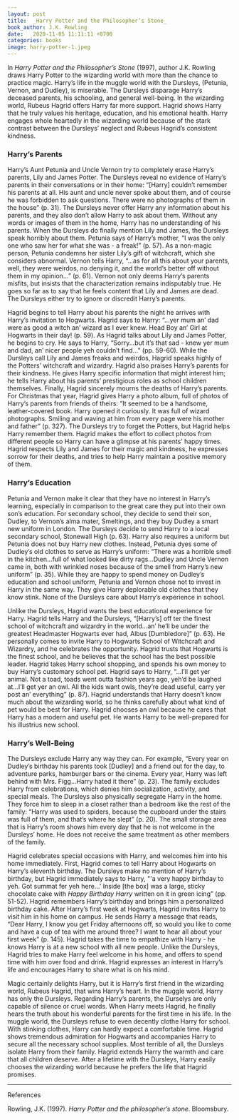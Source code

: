 ```yaml
---
layout: post
title:  _Harry Potter and the Philosopher’s Stone_
book_author: J.K. Rowling
date:   2020-11-05 11:11:11 +0700
categories: books
image: harry-potter-1.jpeg
---
```


In _Harry Potter and the Philosopher’s Stone_ (1997), author J.K. Rowling draws Harry Potter to the wizarding world with more than the chance to practice magic. Harry’s life in the muggle world with the Dursleys, (Petunia, Vernon, and Dudley), is miserable. The Dursleys disparage Harry’s deceased parents, his schooling, and general well-being. In the wizarding world, Rubeus Hagrid offers Harry far more support. Hagrid shows Harry that he truly values his heritage, education, and his emotional health. Harry engages whole heartedly in the wizarding world because of the stark contrast between the Dursleys’ neglect and Rubeus Hagrid’s consistent kindness.

### Harry’s Parents

Harry’s Aunt Petunia and Uncle Vernon try to completely erase Harry’s parents, Lily and James Potter. The Dursleys reveal no evidence of Harry’s parents in their conversations or in their home: “[Harry] couldn’t remember his parents at all. His aunt and uncle never spoke about them, and of course he was forbidden to ask questions. There were no photographs of them in the house” (p. 31). The Dursleys never offer Harry any information about his parents, and they also don’t allow Harry to ask about them. Without any words or images of them in the home, Harry has no understanding of his parents. When the Dursleys do finally mention Lily and James, the Dursleys speak horribly about them. Petunia says of Harry’s mother, “I was the only one who saw her for what she was - a freak!” (p. 57). As a non-magic person, Petunia condemns her sister Lily’s gift of witchcraft, which she considers abnormal. Vernon tells Harry, “...as for all this about your parents, well, they were weirdos, no denying it, and the world’s better off without them in my opinion…” (p. 61). Vernon not only deems Harry’s parents misfits, but insists that the characterization remains indisputably true. He goes so far as to say that he feels content that Lily and James are dead. The Dursleys either try to ignore or discredit Harry’s parents.

Hagrid begins to tell Harry about his parents the night he arrives with Harry’s invitation to Hogwarts. Hagrid says to Harry: “...yer mum an’ dad were as good a witch an’ wizard as I ever knew. Head Boy an’ Girl at Hogwarts in their day! (p. 59). As Hagrid talks about Lily and James Potter, he begins to cry. He says to Harry, “Sorry...but it’s that sad - knew yer mum and dad, an’ nicer people yeh couldn’t find…” (pp. 59-60). While the Dursleys call Lily and James freaks and weirdos, Hagrid speaks highly of the Potters’ witchcraft and wizardry. Hagrid also praises Harry’s parents for their kindness. He gives Harry specific information that might interest him; he tells Harry about his parents’ prestigious roles as school children themselves. Finally, Hagrid sincerely mourns the deaths of Harry’s parents. For Christmas that year, Hagrid gives Harry a photo album, full of photos of Harry’s parents from friends of theirs: “It seemed to be a handsome, leather-covered book. Harry opened it curiously. It was full of wizard photographs. Smiling and waving at him from every page were his mother and father” (p. 327). The Dursleys try to forget the Potters, but Hagrid helps Harry remember them. Hagrid makes the effort to collect photos from different people so Harry can have a glimpse at his parents’ happy times. Hagrid respects Lily and James for their magic and kindness, he expresses sorrow for their deaths, and tries to help Harry maintain a positive memory of them.

### Harry’s Education

Petunia and Vernon make it clear that they have no interest in Harry’s learning, especially in comparison to the great care they put into their own son’s education. For secondary school, they decide to send their son, Dudley, to Vernon’s alma mater, Smeltings, and they buy Dudley a smart new uniform in London. The Dursleys decide to send Harry to a local secondary school, Stonewall High (p. 63). Harry also requires a uniform but Petunia does not buy Harry new clothes. Instead, Petunia dyes some of Dudley’s old clothes to serve as Harry’s uniform: “There was a horrible smell in the kitchen...full of what looked like dirty rags...Dudley and Uncle Vernon came in, both with wrinkled noses because of the smell from Harry’s new uniform” (p. 35). While they are happy to spend money on Dudley’s education and school uniform, Petunia and Vernon chose not to invest in Harry in the same way. They give Harry deplorable old clothes that they know stink. None of the Dursleys care about Harry’s experience in school.

Unlike the Dursleys, Hagrid wants the best educational experience for Harry. Hagrid tells Harry and the Dursleys, “[Harry’s] off ter the finest school of witchcraft and wizardry in the world...an’ he’ll be under the greatest Headmaster Hogwarts ever had, Albus [Dumbledore]” (p. 63). He personally comes to invite Harry to Hogwarts School of Witchcraft and Wizardry, and he celebrates the opportunity. Hagrid trusts that Hogwarts is the finest school, and he believes that the school has the best possible leader. Hagrid takes Harry school shopping, and spends his own money to buy Harry’s customary school pet. Hagrid says to Harry, “...I’ll get yer animal. Not a toad, toads went outta fashion years ago, yeh’d be laughed at...I’ll get yer an owl. All the kids want owls, they’re dead useful, carry yer post an’ everything” (p. 87). Hagrid understands that Harry doesn’t know much about the wizarding world, so he thinks carefully about what kind of pet would be best for Harry. Hagrid chooses an owl because he cares that Harry has a modern and useful pet. He wants Harry to be well-prepared for his illustrius new school.

### Harry’s Well-Being

The Dursleys exclude Harry any way they can. For example, “Every year on Dudley’s birthday his parents took [Dudley] and a friend out for the day, to adventure parks, hamburger bars or the cinema. Every year, Harry was left behind with Mrs. Figg...Harry hated it there” (p. 23). The family excludes Harry from celebrations, which denies him socialization, activity, and special meals. The Dursleys also physically segregate Harry in the home. They force him to sleep in a closet rather than a bedroom like the rest of the family: “Harry was used to spiders, because the cupboard under the stairs was full of them, and that’s where he slept” (p. 20). The small storage area that is Harry’s room shows him every day that he is not welcome in the Dursleys’ home. He does not receive the same treatment as other members of the family.

Hagrid celebrates special occasions with Harry, and welcomes him into his home immediately. First, Hagrid comes to tell Harry about Hogwarts on Harry’s eleventh birthday. The Dursleys make no mention of Harry’s birthday, but Hagrid immediately says to Harry, "'a very happy birthday to yeh. Got summat fer yeh here…' Inside [the box] was a large, sticky chocolate cake with _Happy Birthday Harry_ written on it in green icing” (pp. 51-52). Hagrid remembers Harry’s birthday and brings him a personalized birthday cake. After Harry’s first week at Hogwarts, Hagrid invites Harry to visit him in his home on campus. He sends Harry a message that reads, “Dear Harry, I know you get Friday afternoons off, so would you like to come and have a cup of tea with me around three? I want to hear all about your first week” (p. 145). Hagrid takes the time to empathize with Harry - he knows Harry is at a new school with all new people. Unlike the Dursleys, Hagrid tries to make Harry feel welcome in his home, and offers to spend time with him over food and drink. Hagrid expresses an interest in Harry’s life and encourages Harry to share what is on his mind.

Magic certainly delights Harry, but it is Harry’s first friend in the wizarding world, Rubeus Hagrid, that wins Harry’s heart. In the muggle world, Harry has only the Dursleys. Regarding Harry’s parents, the Durselys are only capable of silence or cruel words. When Harry meets Hagrid, he finally hears the truth about his wonderful parents for the first time in his life. In the muggle world, the Dursleys refuse to even decently clothe Harry for school. With stinking clothes, Harry can hardly expect a comfortable time. Hagrid shows tremendous admiration for Hogwarts and accompanies Harry to secure all the necessary school supplies. Most terrible of all, the Dursleys isolate Harry from their family. Hagrid extends Harry the warmth and care that all children deserve. After a lifetime with the Dursleys, Harry easily chooses the wizarding world because he prefers the life that Hagrid promises.

---
References

Rowling, J.K. (1997). _Harry Potter and the philosopher’s stone_. Bloomsbury.
